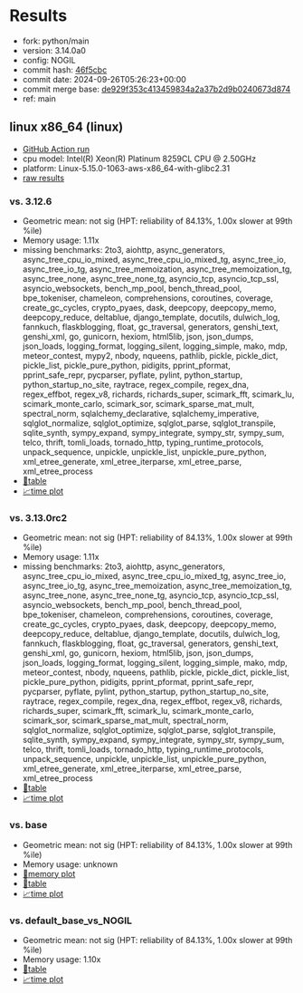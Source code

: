 # Results

- fork: python/main
- version: 3.14.0a0
- config: NOGIL
- commit hash: [46f5cbc](https://github.com/python/cpython/commit/46f5cbc)
- commit date: 2024-09-26T05:26:23+00:00
- commit merge base: [de929f353c413459834a2a37b2d9b0240673d874](https://github.com/python/cpython/commit/de929f353c413459834a2a37b2d9b0240673d874)
- ref: main

## linux x86_64 (linux)

- [GitHub Action run](https://github.com/facebookexperimental/free-threading-benchmarking/actions/runs/11046256455)
- cpu model: Intel(R) Xeon(R) Platinum 8259CL CPU @ 2.50GHz
- platform: Linux-5.15.0-1063-aws-x86_64-with-glibc2.31
- [raw results](bm-20240926-linux-x86_64-python-main-3.14.0a0-46f5cbc.json)

### vs. 3.12.6

- Geometric mean: not sig (HPT: reliability of 84.13%, 1.00x slower at 99th %ile)
- Memory usage: 1.11x
- missing benchmarks: 2to3, aiohttp, async_generators, async_tree_cpu_io_mixed, async_tree_cpu_io_mixed_tg, async_tree_io, async_tree_io_tg, async_tree_memoization, async_tree_memoization_tg, async_tree_none, async_tree_none_tg, asyncio_tcp, asyncio_tcp_ssl, asyncio_websockets, bench_mp_pool, bench_thread_pool, bpe_tokeniser, chameleon, comprehensions, coroutines, coverage, create_gc_cycles, crypto_pyaes, dask, deepcopy, deepcopy_memo, deepcopy_reduce, deltablue, django_template, docutils, dulwich_log, fannkuch, flaskblogging, float, gc_traversal, generators, genshi_text, genshi_xml, go, gunicorn, hexiom, html5lib, json, json_dumps, json_loads, logging_format, logging_silent, logging_simple, mako, mdp, meteor_contest, mypy2, nbody, nqueens, pathlib, pickle, pickle_dict, pickle_list, pickle_pure_python, pidigits, pprint_pformat, pprint_safe_repr, pycparser, pyflate, pylint, python_startup, python_startup_no_site, raytrace, regex_compile, regex_dna, regex_effbot, regex_v8, richards, richards_super, scimark_fft, scimark_lu, scimark_monte_carlo, scimark_sor, scimark_sparse_mat_mult, spectral_norm, sqlalchemy_declarative, sqlalchemy_imperative, sqlglot_normalize, sqlglot_optimize, sqlglot_parse, sqlglot_transpile, sqlite_synth, sympy_expand, sympy_integrate, sympy_str, sympy_sum, telco, thrift, tomli_loads, tornado_http, typing_runtime_protocols, unpack_sequence, unpickle, unpickle_list, unpickle_pure_python, xml_etree_generate, xml_etree_iterparse, xml_etree_parse, xml_etree_process
- [📄table](bm-20240926-linux-x86_64-python-main-3.14.0a0-46f5cbc-vs-3.12.6.md)
- [📈time plot](bm-20240926-linux-x86_64-python-main-3.14.0a0-46f5cbc-vs-3.12.6.svg)

### vs. 3.13.0rc2

- Geometric mean: not sig (HPT: reliability of 84.13%, 1.00x slower at 99th %ile)
- Memory usage: 1.11x
- missing benchmarks: 2to3, aiohttp, async_generators, async_tree_cpu_io_mixed, async_tree_cpu_io_mixed_tg, async_tree_io, async_tree_io_tg, async_tree_memoization, async_tree_memoization_tg, async_tree_none, async_tree_none_tg, asyncio_tcp, asyncio_tcp_ssl, asyncio_websockets, bench_mp_pool, bench_thread_pool, bpe_tokeniser, chameleon, comprehensions, coroutines, coverage, create_gc_cycles, crypto_pyaes, dask, deepcopy, deepcopy_memo, deepcopy_reduce, deltablue, django_template, docutils, dulwich_log, fannkuch, flaskblogging, float, gc_traversal, generators, genshi_text, genshi_xml, go, gunicorn, hexiom, html5lib, json, json_dumps, json_loads, logging_format, logging_silent, logging_simple, mako, mdp, meteor_contest, nbody, nqueens, pathlib, pickle, pickle_dict, pickle_list, pickle_pure_python, pidigits, pprint_pformat, pprint_safe_repr, pycparser, pyflate, pylint, python_startup, python_startup_no_site, raytrace, regex_compile, regex_dna, regex_effbot, regex_v8, richards, richards_super, scimark_fft, scimark_lu, scimark_monte_carlo, scimark_sor, scimark_sparse_mat_mult, spectral_norm, sqlglot_normalize, sqlglot_optimize, sqlglot_parse, sqlglot_transpile, sqlite_synth, sympy_expand, sympy_integrate, sympy_str, sympy_sum, telco, thrift, tomli_loads, tornado_http, typing_runtime_protocols, unpack_sequence, unpickle, unpickle_list, unpickle_pure_python, xml_etree_generate, xml_etree_iterparse, xml_etree_parse, xml_etree_process
- [📄table](bm-20240926-linux-x86_64-python-main-3.14.0a0-46f5cbc-vs-3.13.0rc2.md)
- [📈time plot](bm-20240926-linux-x86_64-python-main-3.14.0a0-46f5cbc-vs-3.13.0rc2.svg)

### vs. base

- Geometric mean: not sig (HPT: reliability of 84.13%, 1.00x slower at 99th %ile)
- Memory usage: unknown
- [🧠memory plot](bm-20240926-linux-x86_64-python-main-3.14.0a0-46f5cbc-vs-base-mem.svg)
- [📄table](bm-20240926-linux-x86_64-python-main-3.14.0a0-46f5cbc-vs-base.md)
- [📈time plot](bm-20240926-linux-x86_64-python-main-3.14.0a0-46f5cbc-vs-base.svg)

### vs. default_base_vs_NOGIL

- Geometric mean: not sig (HPT: reliability of 84.13%, 1.00x slower at 99th %ile)
- Memory usage: 1.10x
- [📄table](bm-20240926-linux-x86_64-python-main-3.14.0a0-46f5cbc-vs-default_base_vs_NOGIL.md)
- [📈time plot](bm-20240926-linux-x86_64-python-main-3.14.0a0-46f5cbc-vs-default_base_vs_NOGIL.svg)

